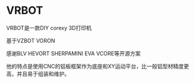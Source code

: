 # VRBOT
VRBOT是一款DIY corexy 3D打印机

基于VZBOT VORON

感谢BLV HEVORT SHERPAMINI EVA VCORE等开源方案

他的特点是使用CNC的铝板框架作为底座和XY运动平台，比一般铝型材精度更高，并且易于组装和维护。

